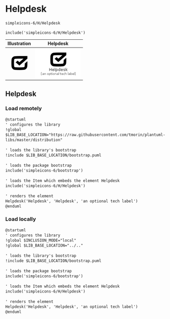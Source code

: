 # Helpdesk


```text
simpleicons-6/H/Helpdesk
```

```text
include('simpleicons-6/H/Helpdesk')
```



| Illustration | Helpdesk |
| :---: | :---: |
| ![illustration for Illustration](../../simpleicons-6/H/Helpdesk.png) | ![illustration for Helpdesk](../../simpleicons-6/H/Helpdesk.Local.png) |




## Helpdesk

### Load remotely
```plantuml
@startuml
' configures the library
!global $LIB_BASE_LOCATION="https://raw.githubusercontent.com/tmorin/plantuml-libs/master/distribution"

' loads the library's bootstrap
!include $LIB_BASE_LOCATION/bootstrap.puml

' loads the package bootstrap
include('simpleicons-6/bootstrap')

' loads the Item which embeds the element Helpdesk
include('simpleicons-6/H/Helpdesk')

' renders the element
Helpdesk('Helpdesk', 'Helpdesk', 'an optional tech label')
@enduml
```

### Load locally
```plantuml
@startuml
' configures the library
!global $INCLUSION_MODE="local"
!global $LIB_BASE_LOCATION="../.."

' loads the library's bootstrap
!include $LIB_BASE_LOCATION/bootstrap.puml

' loads the package bootstrap
include('simpleicons-6/bootstrap')

' loads the Item which embeds the element Helpdesk
include('simpleicons-6/H/Helpdesk')

' renders the element
Helpdesk('Helpdesk', 'Helpdesk', 'an optional tech label')
@enduml
```

